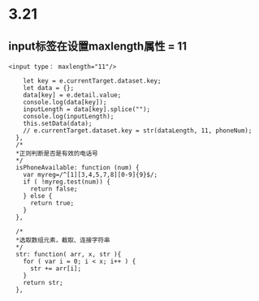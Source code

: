 # 3.21
## input标签在设置maxlength属性 = 11
```<input type： maxlength="11"/>```  
```bindKeyInput: function(e) { 
    let key = e.currentTarget.dataset.key;
    let data = {};
    data[key] = e.detail.value;
    console.log(data[key]);
    inputLength = data[key].splice("");
    console.log(inputLength);
    this.setData(data);
    // e.currentTarget.dataset.key = str(dataLength, 11, phoneNum);
  },
  /*
  *正则判断是否是有效的电话号
  */
  isPhoneAvailable: function (num) {  
    var myreg=/^[1][3,4,5,7,8][0-9]{9}$/;  
    if ( !myreg.test(num)) {  
      return false;  
    } else {  
      return true;  
    }  
  },  

  /*
  *选取数组元素，截取、连接字符串
  */
  str: function( arr, x, str ){
    for ( var i = 0; i < x; i++ ) {
      str += arr[i];
    }
    return str;
  },
```
